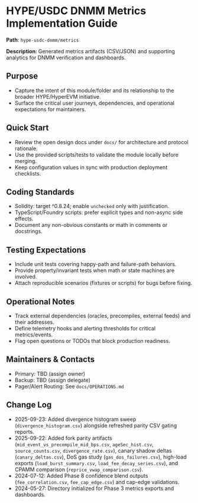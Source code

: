# HYPE/USDC DNMM Metrics Implementation Guide

**Path**: `hype-usdc-dnmm/metrics`

**Description**: Generated metrics artifacts (CSV/JSON) and supporting analytics for DNMM verification and dashboards.

## Purpose
- Capture the intent of this module/folder and its relationship to the broader HYPE/HyperEVM initiative.
- Surface the critical user journeys, dependencies, and operational expectations for maintainers.

## Quick Start
- Review the open design docs under `docs/` for architecture and protocol rationale.
- Use the provided scripts/tests to validate the module locally before merging.
- Keep configuration values in sync with production deployment checklists.

## Coding Standards
- Solidity: target ^0.8.24; enable `unchecked` only with justification.
- TypeScript/Foundry scripts: prefer explicit types and non-async side effects.
- Document any non-obvious constants or math in comments or docstrings.

## Testing Expectations
- Include unit tests covering happy-path and failure-path behaviors.
- Provide property/invariant tests when math or state machines are involved.
- Attach reproducible scenarios (fixtures or scripts) for bugs before fixing.

## Operational Notes
- Track external dependencies (oracles, precompiles, external feeds) and their addresses.
- Define telemetry hooks and alerting thresholds for critical metrics/events.
- Flag open questions or TODOs that block production readiness.

## Maintainers & Contacts
- Primary: TBD (assign owner)
- Backup: TBD (assign delegate)
- Pager/Alert Routing: See `docs/OPERATIONS.md`

## Change Log
- 2025-09-23: Added divergence histogram sweep (`divergence_histogram.csv`) alongside refreshed parity CSV gating reports.
- 2025-09-22: Added fork parity artifacts (`mid_event_vs_precompile_mid_bps.csv`, `ageSec_hist.csv`, `source_counts.csv`, `divergence_rate.csv`), canary shadow deltas (`canary_deltas.csv`), DoS gas study (`gas_dos_failures.csv`), high-load exports (`load_burst_summary.csv`, `load_fee_decay_series.csv`), and CPAMM comparison (`reprice_vwap_comparison.csv`).
- 2024-07-12: Added Phase 8 confidence blend outputs (`fee_correlation.csv`, `fee_cap_edge.csv`) and cap-edge validations.
- 2024-05-27: Directory initialized for Phase 3 metrics exports and dashboards.
